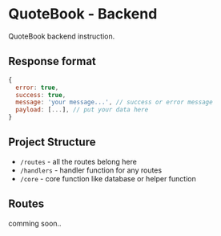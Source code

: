 # QuoteBook - Backend

QuoteBook backend instruction.

## Response format
```js
{
  error: true,
  success: true,
  message: 'your message...', // success or error message
  payload: [...], // put your data here
}
```

## Project Structure
- `/routes` - all the routes belong here
- `/handlers` - handler function for any routes
- `/core` - core function like database or helper function

## Routes
comming soon..
